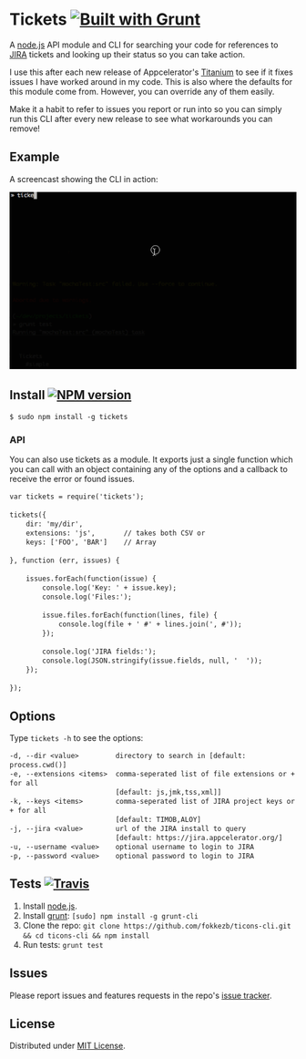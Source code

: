 # Tickets [![Built with Grunt](https://cdn.gruntjs.com/builtwith.png)](http://gruntjs.com/)

A [node.js](http://nodejs.org/) API module and CLI for searching your code for references to [JIRA](https://www.atlassian.com/software/jira) tickets and looking up their status so you can take action.

I use this after each new release of Appcelerator's [Titanium](http://www.appcelerator.com/titanium/) to see if it fixes issues I have worked around in my code. This is also where the defaults for this module come from. However, you can override any of them easily.

Make it a habit to refer to issues you report or run into so you can simply run this CLI after every new release to see what workarounds you can remove!

## Example

A screencast showing the CLI in action:

![Screencast](screencast.gif)


## Install [![NPM version](https://badge.fury.io/js/tickets.svg)](http://badge.fury.io/js/tickets)

```
$ sudo npm install -g tickets
```

### API

You can also use tickets as a module. It exports just a single function which you can call with an object containing any of the options and a callback to receive the error or found issues.

```
var tickets = require('tickets');

tickets({
	dir: 'my/dir',
	extensions: 'js',		// takes both CSV or
	keys: ['FOO', 'BAR']	// Array

}, function (err, issues) {
	
	issues.forEach(function(issue) {
		console.log('Key: ' + issue.key);
		console.log('Files:');
		
		issue.files.forEach(function(lines, file) {
			console.log(file + ' #' + lines.join(', #'));
		});

		console.log('JIRA fields:');
		console.log(JSON.stringify(issue.fields, null, '  '));
	});
	
});
```

## Options

Type `tickets -h` to see the options:

```
-d, --dir <value>         directory to search in [default: process.cwd()]
-e, --extensions <items>  comma-seperated list of file extensions or + for all
                          [default: js,jmk,tss,xml]]
-k, --keys <items>        comma-seperated list of JIRA project keys or + for all
                          [default: TIMOB,ALOY]
-j, --jira <value>        url of the JIRA install to query
                          [default: https://jira.appcelerator.org/]
-u, --username <value>    optional username to login to JIRA
-p, --password <value>    optional password to login to JIRA
```

## Tests [![Travis](http://img.shields.io/travis/FokkeZB/tickets.png)](https://travis-ci.org/FokkeZB/tickets)

1. Install [node.js](http://nodejs.org/).
2. Install [grunt](http://gruntjs.com/): `[sudo] npm install -g grunt-cli`
3. Clone the repo: `git clone https://github.com/fokkezb/ticons-cli.git && cd ticons-cli && npm install`
4. Run tests: `grunt test`

## Issues

Please report issues and features requests in the repo's [issue tracker](https://github.com/fokkezb/ticons-cli/issues).

## License

Distributed under [MIT License](LICENSE).